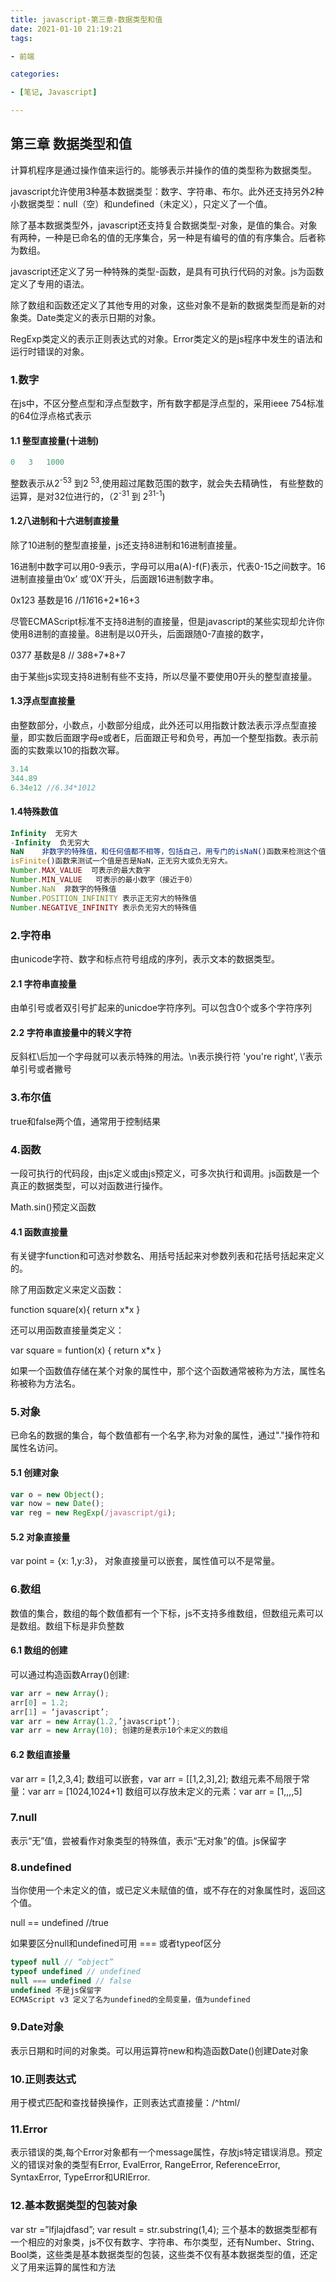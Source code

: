 ```yaml
---
title: javascript-第三章-数据类型和值
date: 2021-01-10 21:19:21
tags:

- 前端

categories:

- [笔记, Javascript]

---
```


## 第三章 数据类型和值

计算机程序是通过操作值来运行的。能够表示并操作的值的类型称为数据类型。

javascript允许使用3种基本数据类型：数字、字符串、布尔。此外还支持另外2种小数据类型：null（空）和undefined（未定义），只定义了一个值。

除了基本数据类型外，javascript还支持复合数据类型-对象，是值的集合。对象有两种，一种是已命名的值的无序集合，另一种是有编号的值的有序集合。后者称为数组。

javascript还定义了另一种特殊的类型-函数，是具有可执行代码的对象。js为函数定义了专用的语法。

除了数组和函数还定义了其他专用的对象，这些对象不是新的数据类型而是新的对象类。Date类定义的表示日期的对象。

RegExp类定义的表示正则表达式的对象。Error类定义的是js程序中发生的语法和运行时错误的对象。

### 1.数字

在js中，不区分整点型和浮点型数字，所有数字都是浮点型的，采用ieee 754标准的64位浮点格式表示

#### 1.1 整型直接量(十进制)

```javascript
0   3   1000
```

整数表示从2<sup>-53</sup> 到2 <sup>53</sup>,使用超过尾数范围的数字，就会失去精确性，
有些整数的运算，是对32位进行的，（2<sup>-31</sup> 到 2<sup>31-1</sup>)

#### 1.2八进制和十六进制直接量

除了10进制的整型直接量，js还支持8进制和16进制直接量。

16进制中数字可以用0-9表示，字母可以用a(A)-f(F)表示，代表0-15之间数字。16进制直接量由’0x’ 或‘0X’开头，后面跟16进制数字串。

0x123 基数是16 //1*16*16+2*16+3

尽管ECMAScript标准不支持8进制的直接量，但是javascript的某些实现却允许你使用8进制的直接量。8进制是以0开头，后面跟随0-7直接的数字，

0377 基数是8 // 3*8*8+7*8+7

由于某些js实现支持8进制有些不支持，所以尽量不要使用0开头的整型直接量。

#### 1.3浮点型直接量

由整数部分，小数点，小数部分组成，此外还可以用指数计数法表示浮点型直接量，即实数后面跟字母e或者E，后面跟正号和负号，再加一个整型指数。表示前面的实数乘以10的指数次幂。

```javascript
3.14
344.89
6.34e12 //6.34*1012
```

#### 1.4特殊数值

```javascript
Infinity  无穷大
-Infinity  负无穷大
NaN    非数字的特殊值，和任何值都不相等，包括自己，用专门的isNaN()函数来检测这个值。
isFinite()函数来测试一个值是否是NaN，正无穷大或负无穷大。
Number.MAX_VALUE  可表示的最大数字
Number.MIN_VALUE   可表示的最小数字（接近于0）
Number.NaN  非数字的特殊值
Number.POSITION_INFINITY 表示正无穷大的特殊值
Number.NEGATIVE_INFINITY 表示负无穷大的特殊值
```

### 2.字符串

由unicode字符、数字和标点符号组成的序列，表示文本的数据类型。

#### 2.1 字符串直接量

由单引号或者双引号扩起来的unicdoe字符序列。可以包含0个或多个字符序列

#### 2.2 字符串直接量中的转义字符

反斜杠\后加一个字母就可以表示特殊的用法。\n表示换行符
'you\'re right', \’表示单引号或者撇号

### 3.布尔值

true和false两个值，通常用于控制结果

### 4.函数

一段可执行的代码段，由js定义或由js预定义，可多次执行和调用。js函数是一个真正的数据类型，可以对函数进行操作。

Math.sin()预定义函数

#### 4.1 函数直接量

有关键字function和可选对参数名、用括号括起来对参数列表和花括号括起来定义的。

除了用函数定义来定义函数：

function square(x){ return x*x }

还可以用函数直接量类定义：

var square = funtion(x) { return x*x }

如果一个函数值存储在某个对象的属性中，那个这个函数通常被称为方法，属性名称被称为方法名。

### 5.对象

已命名的数据的集合，每个数值都有一个名字,称为对象的属性，通过"."操作符和属性名访问。

#### 5.1 创建对象

```javascript
var o = new Object();
var now = new Date();
var reg = new RegExp(/javascript/gi);
```

#### 5.2 对象直接量

var point = {x: 1,y:3}，
对象直接量可以嵌套，属性值可以不是常量。

### 6.数组

数值的集合，数组的每个数值都有一个下标，js不支持多维数组，但数组元素可以是数组。数组下标是非负整数

#### 6.1 数组的创建

可以通过构造函数Array()创建:

```javascript
var arr = new Array();
arr[0] = 1.2;
arr[1] = ‘javascript’;
var arr = new Array(1.2,’javascript’);
var arr = new Array(10); 创建的是表示10个未定义的数组

```

#### 6.2 数组直接量

var arr = [1,2,3,4];
数组可以嵌套，var arr = [[1,2,3],2];
数组元素不局限于常量：var arr = [1024,1024+1]
数组可以存放未定义的元素：var arr = [1,,,,5]

### 7.null

表示“无”值，尝被看作对象类型的特殊值，表示“无对象”的值。js保留字

### 8.undefined

当你使用一个未定义的值，或已定义未赋值的值，或不存在的对象属性时，返回这个值。

null == undefined  //true

如果要区分null和undefined可用 === 或者typeof区分

```javascript
typeof null // “object”  
typeof undefined // undefined
null === undefined // false
undefined 不是js保留字
ECMAScript v3 定义了名为undefined的全局变量，值为undefined
```

### 9.Date对象

表示日期和时间的对象类。可以用运算符new和构造函数Date()创建Date对象

### 10.正则表达式

用于模式匹配和查找替换操作，正则表达式直接量：/^html/

### 11.Error

表示错误的类,每个Error对象都有一个message属性，存放js特定错误消息。预定义的错误对象的类型有Error, EvalError, RangeError, ReferenceError, SyntaxError, TypeError和URIError.

### 12.基本数据类型的包装对象

var str =”lfjlajdfasd”;
var result = str.substring(1,4);
三个基本的数据类型都有一个相应的对象类，js不仅有数字、字符串、布尔类型，还有Number、String、Bool类，这些类是基本数据类型的包装，这些类不仅有基本数据类型的值，还定义了用来运算的属性和方法